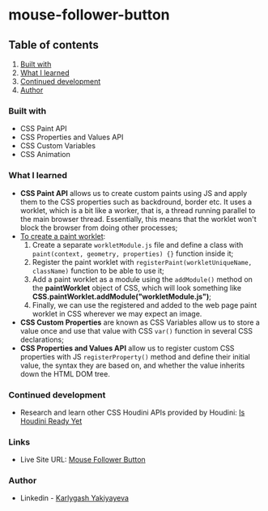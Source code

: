 # mouse-follower-button

## Table of contents

1. [Built with](#built-with)
2. [What I learned](#what-i-learned)
3. [Continued development](#continued-development)
4. [Author](#author)

### Built with

- CSS Paint API
- CSS Properties and Values API
- CSS Custom Variables
- CSS Animation

### What I learned

- **CSS Paint API** allows us to create custom paints using JS and apply them to the CSS properties such as backdround, border etc. It uses a worklet, which is a bit like a worker, that is, a thread running parallel to the main browser thread. Essentially, this means that the worklet won't block the browser from doing other processes;
- <ins>To create a paint worklet</ins>:
    1. Create a separate `workletModule.js` file and define a class with `paint(context, geometry, properties) {}` function inside it;
    2. Register the paint worklet with `registerPaint(workletUniqueName, className)` function to be able to use it;
    3. Add a paint worklet as a module using the `addModule()` method on the **paintWorklet** object of CSS, which will look something like **CSS.paintWorklet.addModule("workletModule.js")**;
    4. Finally, we can use the registered and added to the web page paint worklet in CSS wherever we may expect an image.
- **CSS Custom Properties** are known as CSS Variables allow us to store a value once and use that value with CSS `var()` function in several CSS declarations;
-  **CSS Properties and Values API** allow us to register custom CSS properties with JS `registerProperty()` method and define their initial value, the syntax they are based on, and whether the value inherits down the HTML DOM tree.

### Continued development

- Research and learn other CSS Houdini APIs provided by Houdini: [Is Houdini Ready Yet](https://ishoudinireadyyet.com/)

### Links

- Live Site URL: [Mouse Follower Button](https://mouse-follower-button-karlakz.netlify.app/)

### Author

- Linkedin - [Karlygash Yakiyayeva](https://www.linkedin.com/in/karlygash-yakiyayeva-452baa186/)